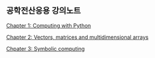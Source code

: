 ## 공학전산응용 강의노트

[Chapter 1: Computing with Python](https://colab.research.google.com/github/SeoulTechPSE/EngNm/blob/master/ch01_code.ipynb)

[Chapter 2: Vectors, matrices and multidimensional arrays](https://colab.research.google.com/github/SeoulTechPSE/EngNm/blob/master/ch02_code.ipynb)

[Chpater 3: Symbolic computing](https://colab.research.google.com/github/SeoulTechPSE/EngNm/blob/master/ch03_code.ipynb)
